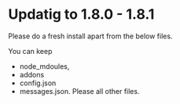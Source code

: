 # Updatig to 1.8.0 - 1.8.1
Please do a fresh install apart from the below files.

You can keep 
- node_mdoules,
- addons 
- config.json 
- messages.json. 
Please all other files.
